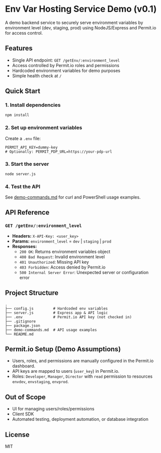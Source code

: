 # Env Var Hosting Service Demo (v0.1)

A demo backend service to securely serve environment variables by environment level (dev, staging, prod) using NodeJS/Express and Permit.io for access control.

## Features
- Single API endpoint: `GET /getEnv/:environment_level`
- Access controlled by Permit.io roles and permissions
- Hardcoded environment variables for demo purposes
- Simple health check at `/`

## Quick Start

### 1. Install dependencies
```sh
npm install
```

### 2. Set up environment variables
Create a `.env` file:
```
PERMIT_API_KEY=dummy-key
# Optionally: PERMIT_PDP_URL=https://your-pdp-url
```

### 3. Start the server
```sh
node server.js
```

### 4. Test the API
See [demo-commands.md](./demo-commands.md) for curl and PowerShell usage examples.

## API Reference

### `GET /getEnv/:environment_level`
- **Headers:** `X-API-Key: <user_key>`
- **Params:** `environment_level` = `dev` | `staging` | `prod`
- **Responses:**
  - `200 OK`: Returns environment variables object
  - `400 Bad Request`: Invalid environment level
  - `401 Unauthorized`: Missing API key
  - `403 Forbidden`: Access denied by Permit.io
  - `500 Internal Server Error`: Unexpected server or configuration error

## Project Structure
```
.
├── config.js         # Hardcoded env variables
├── server.js         # Express app & API logic
├── .env              # Permit.io API key (not checked in)
├── .gitignore
├── package.json
├── demo-commands.md  # API usage examples
└── README.md
```

## Permit.io Setup (Demo Assumptions)
- Users, roles, and permissions are manually configured in the Permit.io dashboard.
- API keys are mapped to users (`user_key`) in Permit.io.
- Roles: `Developer`, `Manager`, `Director` with `read` permission to resources `envdev`, `envstaging`, `envprod`.

## Out of Scope
- UI for managing users/roles/permissions
- Client SDK
- Automated testing, deployment automation, or database integration

## License
MIT
